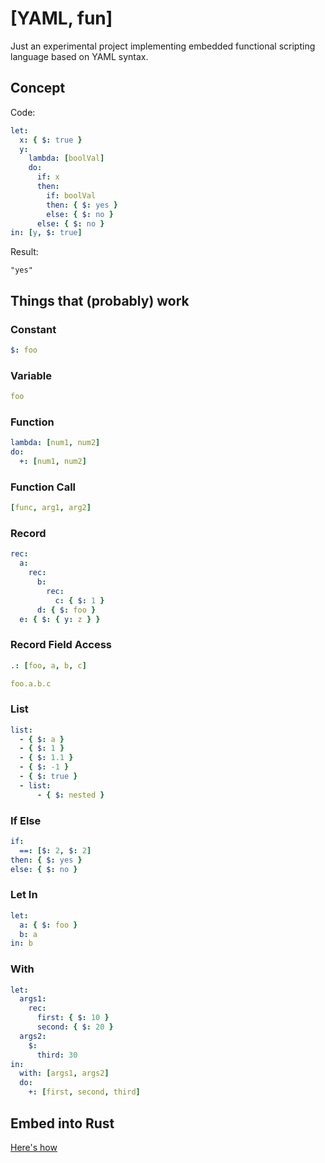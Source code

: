 # [YAML, fun]

Just an experimental project implementing embedded functional scripting language based on YAML syntax.

## Concept

Code:

```yaml
let:
  x: { $: true }
  y:
    lambda: [boolVal]
    do:
      if: x
      then:
        if: boolVal
        then: { $: yes }
        else: { $: no }
      else: { $: no }
in: [y, $: true]
```

Result:

```
"yes"
```

## Things that (probably) work

### Constant

```yaml
$: foo
```

### Variable

```yaml
foo
```

### Function

```yaml
lambda: [num1, num2]
do:
  +: [num1, num2]
```

### Function Call

```yaml
[func, arg1, arg2]
```

### Record

```yaml
rec:
  a:
    rec:
      b:
        rec:
          c: { $: 1 }
      d: { $: foo }
  e: { $: { y: z } }
```

### Record Field Access

```yaml
.: [foo, a, b, c]
```

```yaml
foo.a.b.c
```

### List

```yaml
list:
  - { $: a }
  - { $: 1 }
  - { $: 1.1 }
  - { $: -1 }
  - { $: true }
  - list:
      - { $: nested }
```

### If Else

```yaml
if:
  ==: [$: 2, $: 2]
then: { $: yes }
else: { $: no }
```

### Let In

```yaml
let:
  a: { $: foo }
  b: a
in: b
```

### With

```yaml
let:
  args1:
    rec:
      first: { $: 10 }
      second: { $: 20 }
  args2:
    $:
      third: 30
in:
  with: [args1, args2]
  do:
    +: [first, second, third]
```

## Embed into Rust

[Here's how](/examples)
